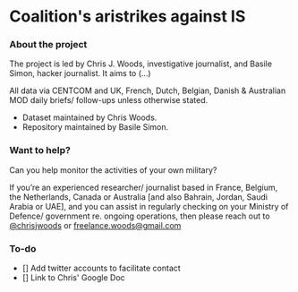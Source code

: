 # Coalition's aristrikes against IS

### About the project
The project is led by Chris J. Woods, investigative journalist, and Basile Simon, hacker journalist. 
It aims to (...)

All data via CENTCOM and UK, French, Dutch, Belgian, Danish & Australian MOD daily briefs/ follow-ups unless otherwise stated.

* Dataset maintained by Chris Woods.
* Repository maintained by Basile Simon.

### Want to help?
Can you help monitor the activities of your own military?  

If you’re an experienced researcher/ journalist based in France, Belgium, the Netherlands, Canada or Australia [and also Bahrain, Jordan, Saudi Arabia or UAE], and you can assist in regularly checking on your Ministry of Defence/ government re. ongoing operations, then please reach out to [@chrisjwoods](https://twitter.com/chrisjwoods) or freelance.woods@gmail.com

### To-do

* [] Add twitter accounts to facilitate contact
* [] Link to Chris' Google Doc
